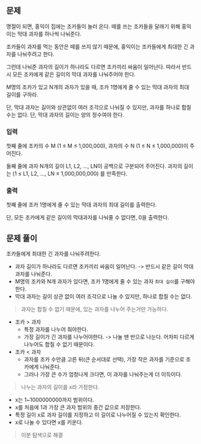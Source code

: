 ## 문제
명절이 되면, 홍익이 집에는 조카들이 놀러 온다. 떼를 쓰는 조카들을 달래기 위해 홍익이는 막대 과자를 하나씩 나눠준다.

조카들이 과자를 먹는 동안은 떼를 쓰지 않기 때문에, 홍익이는 조카들에게 최대한 긴 과자를 나눠주려고 한다.

그런데 나눠준 과자의 길이가 하나라도 다르면 조카끼리 싸움이 일어난다. 따라서 반드시 모든 조카에게 같은 길이의 막대 과자를 나눠주어야 한다.

M명의 조카가 있고 N개의 과자가 있을 때, 조카 1명에게 줄 수 있는 막대 과자의 최대 길이를 구하라.

단, 막대 과자는 길이와 상관없이 여러 조각으로 나눠질 수 있지만, 과자를 하나로 합칠 수는 없다. 단, 막대 과자의 길이는 양의 정수여야 한다.

### 입력
첫째 줄에 조카의 수 M (1 ≤ M ≤ 1,000,000), 과자의 수 N (1 ≤ N ≤ 1,000,000)이 주어진다.

둘째 줄에 과자 N개의 길이 L1, L2, ..., LN이 공백으로 구분되어 주어진다. 과자의 길이는 (1 ≤ L1, L2, ..., LN ≤ 1,000,000,000) 를 만족한다.

### 출력
첫째 줄에 조카 1명에게 줄 수 있는 막대 과자의 최대 길이를 출력한다.

단, 모든 조카에게 같은 길이의 막대과자를 나눠줄 수 없다면, 0을 출력한다.

## 문제 풀이
조카들에게 최대한 긴 과자를 나눠주려한다.
- 과자 길이가 하나라도 다르면 조카끼리 싸움이 일어난다. -> 반드시 같은 길이 막대 과자를 나눠준다.
- M명의 조카와 N개 과자가 있다면, 조카 1명에게 줄 수 있는 과자 `최대 길이`를 구해야한다.
- 막대 과자는 길이 상관 없이 여러 조각으로 나눌 수 있지만, 하나로 합칠 수는 없다.

> 과자는 합칠 수 없기 때문에, 있는 과자를 나누어 주는거만 가능하다.

- 조카 > 과자
  - 특정 과자를 나누어 줘야한다.
  - 가장 길이가 긴 과자를 나누어야한다. -> 나눌 땐 반으로 나눈다. 어차피 다르게 나누어도 합칠 수 없기 때문이다.
- 조카 < 과자
  - 과자를 조카 수만큼 고른 뒤(큰 순서대로 선택), 가장 작은 과자를 기준으로 조카에게 나눠준다.
  - 그러나 가장 큰 수가 엄청나게 크다면, 이 과자를 나눠주는게 더 이득이다.

> 나누는 과자의 길이를 x라 가정한다. 

- x는 1~1000000000까지 범위이다.
- x를 처음에 1과 가장 큰 과자 범위의 중간 값으로 저장한다.
- 특정 길이 x로 과자 길이를 지정하고 이 길이로 나누어질 수 있는지 확인한다.
- x로 나눌 수 있다면 x를 키운다.

> 이분 탐색으로 해결


